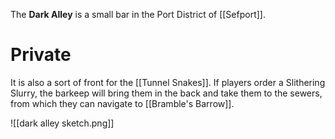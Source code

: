The **Dark Alley** is a small bar in the Port District of [[Sefport]]. 

# Private
It is also a sort of front for the [[Tunnel Snakes]]. If players order a Slithering Slurry, the barkeep will bring them in the back and take them to the sewers, from which they can navigate to [[Bramble's Barrow]].

![[dark alley sketch.png]]
